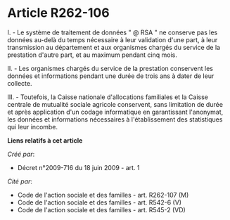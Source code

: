 # Article R262-106

I. - Le système de traitement de données " @ RSA " ne conserve pas les données au-delà du temps nécessaire à leur validation
d'une part, à leur transmission au département et aux organismes chargés du service de la prestation d'autre part, et au
maximum pendant cinq mois. 

II. - Les organismes chargés du service de la prestation conservent les données et informations pendant une durée de trois
ans à dater de leur collecte. 

III. - Toutefois, la Caisse nationale d'allocations familiales et la Caisse centrale de mutualité sociale agricole
conservent, sans limitation de durée et après application d'un codage informatique en garantissant l'anonymat, les données et
informations nécessaires à l'établissement des statistiques qui leur incombe.

**Liens relatifs à cet article**

_Créé par_:

  - Décret n°2009-716 du 18 juin 2009 - art. 1

_Cité par_:

  - Code de l'action sociale et des familles - art. R262-107 (M)
  - Code de l'action sociale et des familles - art. R542-6 (V)
  - Code de l'action sociale et des familles - art. R545-2 (VD)
